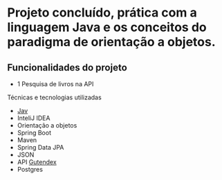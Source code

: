 # Projeto concluído, prática com a linguagem Java e os conceitos do paradigma de orientação a objetos. </h2>

## Funcionalidades do projeto 

- 1 Pesquisa de livros na API

 Técnicas e tecnologias utilizadas
- [Jav](https://img.shields.io/badge/Java-ED8B00?style=for-the-badge&logo=openjdk&logoColor=white)
- InteliJ IDEA
- Orientação a objetos
- Spring Boot
- Maven
- Spring Data JPA
- JSON
- API [Gutendex](https://gutendex.com/)
- Postgres
